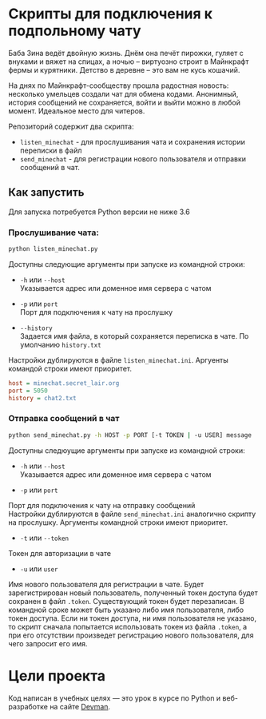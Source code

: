 # Скрипты для подключения к подпольному чату

Баба Зина ведёт двойную жизнь. Днём она печёт пирожки, гуляет с внуками и вяжет на спицах, а ночью – виртуозно строит в Майнкрафт фермы и курятники. Детство в деревне – это вам не кусь кошачий.  

На днях по Майнкрафт-сообществу прошла радостная новость: несколько умельцев создали чат для обмена кодами. Анонимный, история сообщений не сохраняется, войти и выйти можно в любой момент. Идеальное место для читеров.  

Репозиторий содержит два скрипта:  
 - `listen_minechat` - для прослушивания чата и сохранения истории переписки в файл
 - `send_minechat` - для регистрации нового пользователя и отправки сообщений в чат. 

## Как запустить

Для запуска потребуется Python версии не ниже 3.6  
### Прослушивание чата:

```bash
python listen_minechat.py
```

Доступны следующие аргументы при запуске из командной строки:
-  `-h` или `--host`   
  Указывается адрес или доменное имя сервера с чатом

-  `-p` или `port`  
Порт для подключения к чату на прослушку  
 - `--history`  
  Задается имя файла, в который сохраняется переписка в чате. По умолчанию `history.txt`  

Настройки дублируются в файле `listen_minechat.ini`. Аргуенты командой строки имеют приоритет.
```ini
host = minechat.secret_lair.org
port = 5050
history = chat2.txt
```
### Отправка сообщений в чат
```bash
python send_minechat.py -h HOST -p PORT [-t TOKEN | -u USER] message
```
Доступны следюущие аргументы при запуске из командной строки:
-  `-h` или `--host`   
  Указывается адрес или доменное имя сервера с чатом

-  `-p` или `port`

Порт для подключения к чату на отправку сообщений  
Настройки дублируются в файле `send_minechat.ini` аналогично скрипту на прослушку. Аргументы командной строки имеют приоритет.  

 - `-t` или `--token`  
    
 Токен для авторизации в чате  

 - `-u` или `user`  
  
Имя нового пользователя для регистрации в чате. Будет зарегистрирован новый пользователь, полученный токен доступа будет сохранен в файл `.token`. Существующий токен будет перезаписан. В командной сроке может быть указано либо имя пользователя, либо токен доступа. Если ни токен доступа, ни имя пользователя не указано, то скрипт сначала попытается использовать токен из файла `.token`, а при его отсутствии произведет регистрацию нового пользователя, для чего запросит его имя.
# Цели проекта  
Код написан в учебных целях — это урок в курсе по Python и веб-разработке на сайте [Devman](https://dvmn.org).
